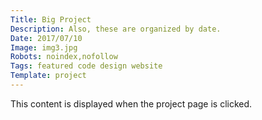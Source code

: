 ```yaml
---
Title: Big Project
Description: Also, these are organized by date.
Date: 2017/07/10
Image: img3.jpg
Robots: noindex,nofollow
Tags: featured code design website
Template: project
---
```


This content is displayed when the project page is clicked.